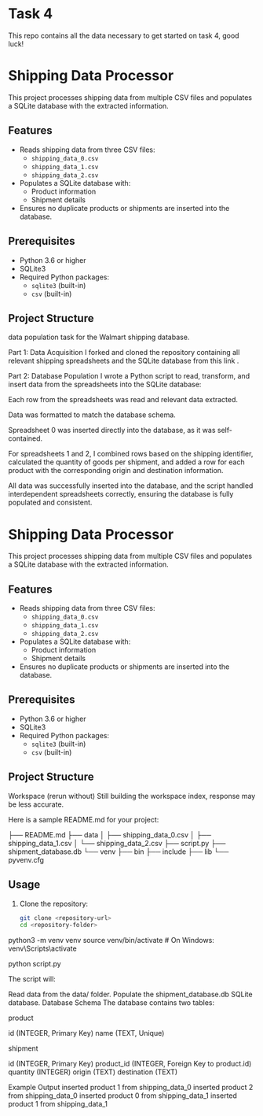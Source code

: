 # Task 4
This repo contains all the data necessary to get started on task 4, good luck!
# Shipping Data Processor

This project processes shipping data from multiple CSV files and populates a SQLite database with the extracted information.

## Features

- Reads shipping data from three CSV files:
  - `shipping_data_0.csv`
  - `shipping_data_1.csv`
  - `shipping_data_2.csv`
- Populates a SQLite database with:
  - Product information
  - Shipment details
- Ensures no duplicate products or shipments are inserted into the database.

## Prerequisites

- Python 3.6 or higher
- SQLite3
- Required Python packages:
  - `sqlite3` (built-in)
  - `csv` (built-in)

## Project Structure
data population task for the Walmart shipping database.

Part 1: Data Acquisition
I forked and cloned the repository containing all relevant shipping spreadsheets and the SQLite database from this link
.

Part 2: Database Population
I wrote a Python script to read, transform, and insert data from the spreadsheets into the SQLite database:

Each row from the spreadsheets was read and relevant data extracted.

Data was formatted to match the database schema.

Spreadsheet 0 was inserted directly into the database, as it was self-contained.

For spreadsheets 1 and 2, I combined rows based on the shipping identifier, calculated the quantity of goods per shipment, and added a row for each product with the corresponding origin and destination information.

All data was successfully inserted into the database, and the script handled interdependent spreadsheets correctly, ensuring the database is fully populated and consistent.
# Shipping Data Processor

This project processes shipping data from multiple CSV files and populates a SQLite database with the extracted information.

## Features

- Reads shipping data from three CSV files:
  - `shipping_data_0.csv`
  - `shipping_data_1.csv`
  - `shipping_data_2.csv`
- Populates a SQLite database with:
  - Product information
  - Shipment details
- Ensures no duplicate products or shipments are inserted into the database.

## Prerequisites

- Python 3.6 or higher
- SQLite3
- Required Python packages:
  - `sqlite3` (built-in)
  - `csv` (built-in)

## Project Structure

Workspace
(rerun without)
Still building the workspace index, response may be less accurate.

Here is a sample README.md for your project:

├── README.md
├── data
│   ├── shipping_data_0.csv
│   ├── shipping_data_1.csv
│   └── shipping_data_2.csv
├── script.py
├── shipment_database.db
└── venv
    ├── bin
    ├── include
    ├── lib
    └── pyvenv.cfg


## Usage

1. Clone the repository:
   ```bash
   git clone <repository-url>
   cd <repository-folder>

python3 -m venv venv
source venv/bin/activate  # On Windows: venv\Scripts\activate

python script.py

The script will:

Read data from the data/ folder.
Populate the shipment_database.db SQLite database.
Database Schema
The database contains two tables:

product

id (INTEGER, Primary Key)
name (TEXT, Unique)


shipment

id (INTEGER, Primary Key)
product_id (INTEGER, Foreign Key to product.id)
quantity (INTEGER)
origin (TEXT)
destination (TEXT)

Example Output
inserted product 1 from shipping_data_0
inserted product 2 from shipping_data_0
inserted product 0 from shipping_data_1
inserted product 1 from shipping_data_1
